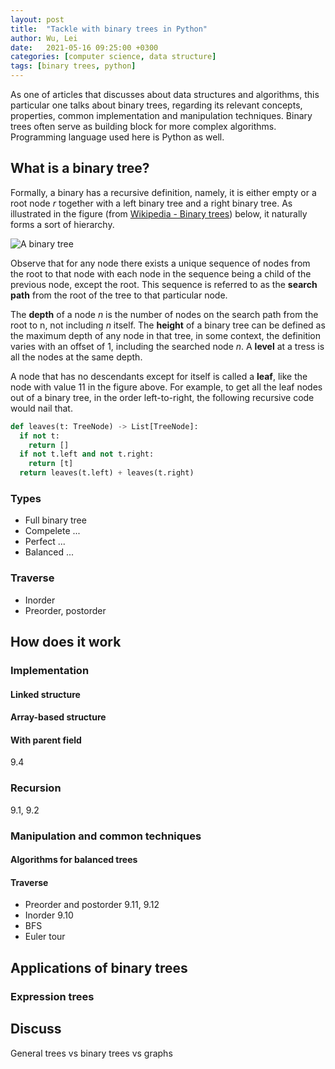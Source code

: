 ```yaml
---
layout: post
title:  "Tackle with binary trees in Python"
author: Wu, Lei
date:   2021-05-16 09:25:00 +0300
categories: [computer science, data structure]
tags: [binary trees, python]
---
```


As one of articles that discusses about data structures and algorithms, this particular one talks about binary trees, regarding its relevant concepts, properties, common implementation and manipulation techniques. Binary trees often serve as building block for more complex algorithms. Programming language used here is Python as well.

## What is a binary tree?

Formally, a binary has a recursive definition, namely, it is either empty or a root node *r* together with a left binary tree and a right binary tree. As illustrated in the figure (from [Wikipedia - Binary trees](https://en.wikipedia.org/wiki/Binary_tree)) below, it naturally forms a sort of hierarchy.

![A binary tree](/serpent-slayer/assets/images/210516/binary-tree.svg)

Observe that for any node there exists a unique sequence of nodes from the root to that node with each node in the sequence being a child of the previous node, except the root. This sequence is referred to as the **search path** from the root of the tree to that particular node.

The **depth** of a node *n* is the number of nodes on the search path from the root to n, not including *n* itself. The **height** of a binary tree can be defined as the maximum depth of any node in that tree, in some context, the definition varies with an offset of 1, including the searched node *n*. A **level** at a tress is all the nodes at the same depth.

A node that has no descendants except for itself is called a **leaf**, like the node with value 11 in the figure above. For example, to get all the leaf nodes out of a binary tree, in the order left-to-right, the following recursive code would nail that.

```python
def leaves(t: TreeNode) -> List[TreeNode]:
  if not t:
    return []
  if not t.left and not t.right:
    return [t]
  return leaves(t.left) + leaves(t.right)
```

### Types

- Full binary tree
- Compelete ...
- Perfect ...
- Balanced ...

### Traverse

- Inorder
- Preorder, postorder

## How does it work

### Implementation

#### Linked structure

#### Array-based structure

#### With parent field

9.4

### Recursion

9.1, 9.2

### Manipulation and common techniques

#### Algorithms for balanced trees

#### Traverse

- Preorder and postorder
  9.11, 9.12
- Inorder 
  9.10
- BFS
- Euler tour

## Applications of binary trees

### Expression trees

## Discuss

General trees vs binary trees vs graphs

